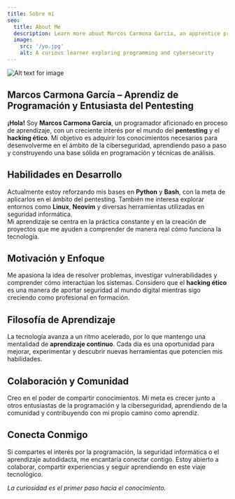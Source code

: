 ```yaml
---
title: Sobre mí
seo:
  title: About Me
  description: Learn more about Marcos Carmona García, an apprentice programmer passionate about learning, technology, and ethical hacking.
  image:
    src: '/yo.jpg'
    alt: A curious learner exploring programming and cybersecurity
---
```


![Alt text for image](/about.jpeg)

## Marcos Carmona García – Aprendiz de Programación y Entusiasta del Pentesting

**¡Hola!** Soy **Marcos Carmona García**, un programador aficionado en proceso de aprendizaje, con un creciente interés por el mundo del **pentesting** y el **hacking ético**. Mi objetivo es adquirir los conocimientos necesarios para desenvolverme en el ámbito de la ciberseguridad, aprendiendo paso a paso y construyendo una base sólida en programación y técnicas de análisis.

## Habilidades en Desarrollo

Actualmente estoy reforzando mis bases en **Python** y **Bash**, con la meta de aplicarlos en el ámbito del pentesting. También me interesa explorar entornos como **Linux**, **Neovim** y diversas herramientas utilizadas en seguridad informática.  
Mi aprendizaje se centra en la práctica constante y en la creación de proyectos que me ayuden a comprender de manera real cómo funciona la tecnología.

## Motivación y Enfoque

Me apasiona la idea de resolver problemas, investigar vulnerabilidades y comprender cómo interactúan los sistemas. Considero que el **hacking ético** es una manera de aportar seguridad al mundo digital mientras sigo creciendo como profesional en formación.

## Filosofía de Aprendizaje

La tecnología avanza a un ritmo acelerado, por lo que mantengo una mentalidad de **aprendizaje continuo**. Cada día es una oportunidad para mejorar, experimentar y descubrir nuevas herramientas que potencien mis habilidades.

## Colaboración y Comunidad

Creo en el poder de compartir conocimientos. Mi meta es crecer junto a otros entusiastas de la programación y la ciberseguridad, aprendiendo de la comunidad y contribuyendo con mi propio camino como aprendiz.

## Conecta Conmigo

Si compartes el interés por la programación, la seguridad informática o el aprendizaje autodidacta, me encantaría conectar contigo. Estoy abierto a colaborar, compartir experiencias y seguir aprendiendo en este viaje tecnológico.

_La curiosidad es el primer paso hacia el conocimiento._

